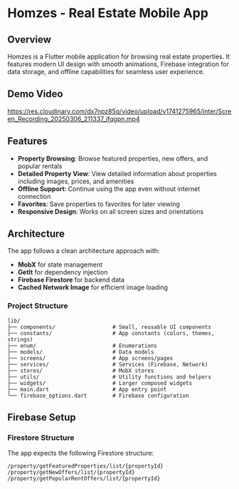 # Homzes - Real Estate Mobile App

## Overview

Homzes is a Flutter mobile application for browsing real estate properties. It features modern UI design with smooth animations, Firebase integration for data storage, and offline capabilities for seamless user experience.

## Demo Video
https://res.cloudinary.com/dx7npz85q/video/upload/v1741275965/inter/Screen_Recording_20250306_211337_ifqgpn.mp4

## Features

- **Property Browsing**: Browse featured properties, new offers, and popular rentals
- **Detailed Property View**: View detailed information about properties including images, prices, and amenities
- **Offline Support**: Continue using the app even without internet connection
- **Favorites**: Save properties to favorites for later viewing
- **Responsive Design**: Works on all screen sizes and orientations

## Architecture

The app follows a clean architecture approach with:

- **MobX** for state management
- **GetIt** for dependency injection
- **Firebase Firestore** for backend data
- **Cached Network Image** for efficient image loading

### Project Structure

```
lib/
├── components/                  # Small, reusable UI components
├── constants/                   # App constants (colors, themes, strings)
├── enum/                        # Enumerations
├── models/                      # Data models
├── screens/                     # App screens/pages
├── services/                    # Services (Firebase, Network)
├── stores/                      # MobX stores
├── utils/                       # Utility functions and helpers
├── widgets/                     # Larger composed widgets
├── main.dart                    # App entry point
└── firebase_options.dart        # Firebase configuration
```

## Firebase Setup

### Firestore Structure

The app expects the following Firestore structure:

```
/property/getFeaturedProperties/list/{propertyId}
/property/getNewOffers/list/{propertyId}
/property/getPopularRentOffers/list/{propertyId}
```
